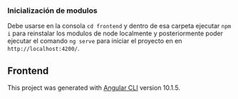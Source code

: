 ### Inicialización de modulos

Debe usarse en la consola `cd frontend` y dentro de esa carpeta
ejecutar `npm i` para reinstalar los modulos de node localmente y posteriormente poder ejecutar el comando `ng serve` para iniciar el proyecto
en en  `http://localhost:4200/`.

## Frontend

This project was generated with [Angular CLI](https://github.com/angular/angular-cli) version 10.1.5.


<!-- ## Development server

Run `ng serve` for a dev server. Navigate to `http://localhost:4200/`. The app will automatically reload if you change any of the source files. -->
